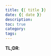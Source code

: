 ```yaml
---
title: {{ title }}
date: {{ date }}
description: 
toc: true
category: 
tags:
---
```


**TL;DR**: 

<!-- more -->